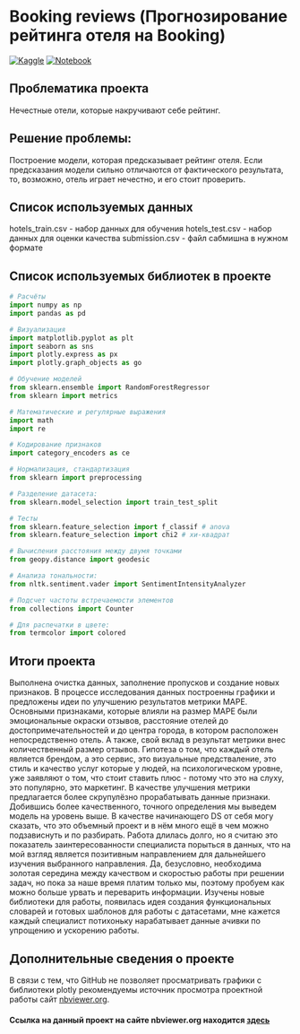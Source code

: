 # Booking reviews (Прогнозирование рейтинга отеля на Booking)



[![Kaggle](https://img.shields.io/badge/Kaggle-Competition-20BEFF?style=for-the-badge&logo=kaggle&logoColor=white)](https://www.kaggle.com/competitions/sf-booking/overview)
[![Notebook](https://img.shields.io/badge/Jupyter-Notebook-F37626?style=for-the-badge&logo=jupyter&logoColor=white)](https://github.com/xndrf/Data_Science_Project/blob/master/5.%20Booking_ML/kg.ipynb)


## Проблематика проекта
Нечестные отели, которые накручивают себе рейтинг.

## Решение проблемы:
Построение модели, которая предсказывает рейтинг отеля. Если предсказания модели сильно отличаются от фактического результата, то, возможно, отель играет нечестно, и его стоит проверить.

## Список используемых данных
hotels_train.csv - набор данных для обучения
hotels_test.csv - набор данных для оценки качества
submission.csv - файл сабмишна в нужном формате

## Список используемых библиотек в проекте

```python
# Расчёты
import numpy as np
import pandas as pd

# Визуализация
import matplotlib.pyplot as plt
import seaborn as sns
import plotly.express as px
import plotly.graph_objects as go

# Обучение моделей
from sklearn.ensemble import RandomForestRegressor
from sklearn import metrics

# Математические и регулярные выражения
import math
import re

# Кодирование признаков
import category_encoders as ce

# Нормализация, стандартизация
from sklearn import preprocessing

# Разделение датасета:
from sklearn.model_selection import train_test_split

# Тесты
from sklearn.feature_selection import f_classif # anova
from sklearn.feature_selection import chi2 # хи-квадрат

# Вычисления расстояния между двумя точками
from geopy.distance import geodesic

# Анализа тональности:
from nltk.sentiment.vader import SentimentIntensityAnalyzer

# Подсчет частоты встречаемости элементов
from collections import Counter

# Для распечатки в цвете:
from termcolor import colored
```

## Итоги проекта
Выполнена очистка данных, заполнение пропусков и создание новых признаков. В процессе исследования данных построенны графики и предложены идеи по улучшению результатов метрики MAPE. Основными признаками, которые влияли на размер MAPE были эмоциональные окраски отзывов, расстояние отелей до достопримечательностей и до центра города, в котором расположен непосредственно отель. А также, свой вклад в результат метрики внес количественный размер отзывов. Гипотеза о том, что каждый отель является брендом, а это сервис, это визуальные предстваление, это стиль и качество услуг которые у людей, на психологическом уровне, уже заявляют о том, что стоит ставить плюс - потому что это на слуху, это популярно, это маркетинг. В качестве улучшения метрики предлагается более скрупулёзно прорабатывать данные признаки. Добившись более качественного, точного определения мы выведем модель на уровень выше. В качестве начинающего DS от себя могу сказать, что это объемный проект и в нём много ещё в чем можно подзависнуть и по разбирать. Работа длилась долго, но я считаю это показатель заинтересованности специалиста порыться в данных, что на мой взгляд является позитивным направлением для дальнейшего изучения выбранного направления. Да, безусловно, необходима золотая середина между качеством и скоростью работы при решении задач, но пока за наше время платим только мы, поэтому пробуем как можно больше урвать и переварить информации. Изучены новые библиотеки для работы, появилась идея создания функциональных словарей и готовых шаблонов для работы с датасетами, мне кажется каждый специалист потихоньку нарабатывает данные ачивки по упрощению и ускорению работы. 

## Дополнительные сведения о проекте
В связи с тем, что GitHub не позволяет просматривать графики с библиотеки plotly рекомендуемы источник просмотра проектной работы сайт [nbviewer.org](https://nbviewer.org).

#### **Ссылка на данный проект на сайте nbviewer.org находится [здесь](https://nbviewer.org/github/xndrf/Data_Science_Project/blob/master/Booking_ML/kg.ipynb)**
